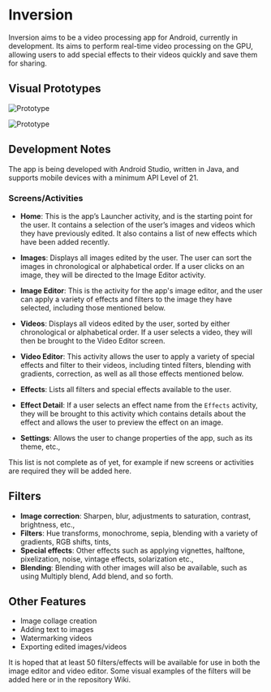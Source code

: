 # Inversion 

Inversion aims to be a video processing app for Android, currently in development. Its aims to perform real-time video processing on the GPU, 
allowing users to add special effects to their videos quickly and save them for sharing. 

## Visual Prototypes

![Prototype](https://i.imgur.com/EDM3uef.png "Screenshots of the app prototype")

![Prototype](https://i.imgur.com/wPW9auh.gif "A live prototype of the app in action")

## Development Notes
The app is being developed with Android Studio, written in Java, and supports mobile devices with a minimum API Level of 21. 

### Screens/Activities
- **Home**: This is the app’s Launcher activity, and is the starting point for the user. It contains a selection of the user’s images and videos which they have previously edited. It also contains a list of new effects which have been added recently. 

- **Images**: Displays all images edited by the user. The user can sort the images in chronological or alphabetical order. If a user clicks on an image, they will be directed to the Image Editor activity. 

- **Image Editor**: This is the activity for the app's image editor, and the user can apply a variety of effects and filters to the image they have selected, including those mentioned below.

- **Videos**: Displays all videos edited by the user, sorted by either chronological or alphabetical order. If a user selects a video, they will then be brought 
to the Video Editor screen. 

- **Video Editor**: This activity allows the user to apply a variety of special effects and filter to their videos, including tinted filters, blending 
with gradients, correction, as well as all those effects mentioned below.

- **Effects**: Lists all filters and special effects available to the user. 

- **Effect Detail**: If a user selects an effect name from the `Effects` activity, they will be brought to this activity which contains details 
about the effect and allows the user to preview the effect on an image.

- **Settings**: Allows the user to change properties of the app, such as its theme, etc.,

This list is not complete as of yet, for example if new screens or activities are required they will be added here.

## Filters 
- **Image correction**: Sharpen, blur, adjustments to saturation, contrast, brightness, etc.,
- **Filters**: Hue transforms, monochrome, sepia, blending with a variety of gradients, RGB shifts, tints, 
- **Special effects**: Other effects such as applying vignettes, halftone, pixelization, noise, vintage effects, solarization etc.,
- **Blending**: Blending with other images will also be available, such as using Multiply blend, Add blend, and so forth. 

## Other Features
- Image collage creation
- Adding text to images
- Watermarking videos
- Exporting edited images/videos

It is hoped that at least 50 filters/effects will be available for use in both the image editor and video editor.
Some visual examples of the filters will be added here or in the repository Wiki. 